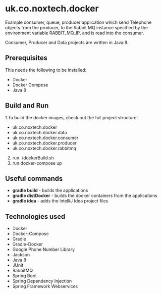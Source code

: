 # uk.co.noxtech.docker
Example consumer, queue, producer application which send Telephone objects from
the producer, to the Rabbit MQ instance specified by the environment variable
RABBIT_MQ_IP, and is read into the consumer.

Consumer, Producer and Data projects are written in Java 8.

## Prerequisites
This needs the following to be installed:
* Docker
* Docker Compose
* Java 8

## Build and Run
1.To build the docker images, check out the full project structure:
* uk.co.noxtech.docker
* uk.co.noxtech.docker.data
* uk.co.noxtech.docker.consumer
* uk.co.noxtech.docker.producer
* uk.co.noxtech.docker.rabbitmq
2. run ./dockerBuild.sh
3. run docker-compose up

## Useful commands
* **gradle build**      - builds the applications
* **gradle distDocker** - builds the docker containers from the applications
* **gradle idea**       - adds the IntelliJ Idea project files

## Technologies used
* Docker
* Docker-Compose
* Gradle
* Gradle-Docker
* Google Phone Number Library
* Jackson
* Java 8
* JUnit
* RabbitMQ
* Spring Boot
* Spring Dependency Injection
* Spring Framework Webservices
